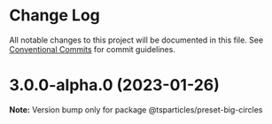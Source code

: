 # Change Log

All notable changes to this project will be documented in this file.
See [Conventional Commits](https://conventionalcommits.org) for commit guidelines.

# 3.0.0-alpha.0 (2023-01-26)

**Note:** Version bump only for package @tsparticles/preset-big-circles
